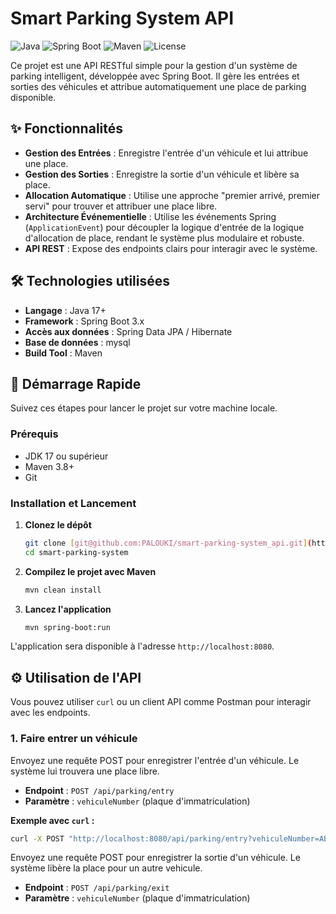       
# Smart Parking System API

![Java](https://img.shields.io/badge/Java-17+-orange) ![Spring Boot](https://img.shields.io/badge/Spring%20Boot-3.x-brightgreen) ![Maven](https://img.shields.io/badge/build-Maven-red) ![License](https://img.shields.io/badge/license-MIT-blue)

Ce projet est une API RESTful simple pour la gestion d'un système de parking intelligent, développée avec Spring Boot. Il gère les entrées et sorties des véhicules et attribue automatiquement une place de parking disponible.

## ✨ Fonctionnalités

-   **Gestion des Entrées** : Enregistre l'entrée d'un véhicule et lui attribue une place.
-   **Gestion des Sorties** : Enregistre la sortie d'un véhicule et libère sa place.
-   **Allocation Automatique** : Utilise une approche "premier arrivé, premier servi" pour trouver et attribuer une place libre.
-   **Architecture Événementielle** : Utilise les événements Spring (`ApplicationEvent`) pour découpler la logique d'entrée de la logique d'allocation de place, rendant le système plus modulaire et robuste.
-   **API REST** : Expose des endpoints clairs pour interagir avec le système.

## 🛠️ Technologies utilisées

-   **Langage** : Java 17+
-   **Framework** : Spring Boot 3.x
-   **Accès aux données** : Spring Data JPA / Hibernate
-   **Base de données** : mysql
-   **Build Tool** : Maven

## 🚀 Démarrage Rapide

Suivez ces étapes pour lancer le projet sur votre machine locale.

### Prérequis

-   JDK 17 ou supérieur
-   Maven 3.8+ 
-   Git

### Installation et Lancement

1.  **Clonez le dépôt**
    ```sh
    git clone [git@github.com:PALOUKI/smart-parking-system_api.git](https://github.com/PALOUKI/smart-parking-system_api.git)
    cd smart-parking-system
    ```

2.  **Compilez le projet avec Maven**
    ```sh
    mvn clean install
    ```

3.  **Lancez l'application**
    ```sh
    mvn spring-boot:run
    ```
L'application sera disponible à l'adresse `http://localhost:8080`.

## ⚙️ Utilisation de l'API

Vous pouvez utiliser `curl` ou un client API comme Postman pour interagir avec les endpoints.

### 1. Faire entrer un véhicule

Envoyez une requête POST pour enregistrer l'entrée d'un véhicule. Le système lui trouvera une place libre.

-   **Endpoint** : `POST /api/parking/entry`
-   **Paramètre** : `vehiculeNumber` (plaque d'immatriculation)

**Exemple avec `curl` :**
```sh
curl -X POST "http://localhost:8080/api/parking/entry?vehiculeNumber=AB-123-CD"
```

Envoyez une requête POST pour enregistrer la sortie d'un véhicule. Le système libère la place pour un autre vehicule.

-   **Endpoint** : `POST /api/parking/exit`
-   **Paramètre** : `vehiculeNumber` (plaque d'immatriculation)



    
